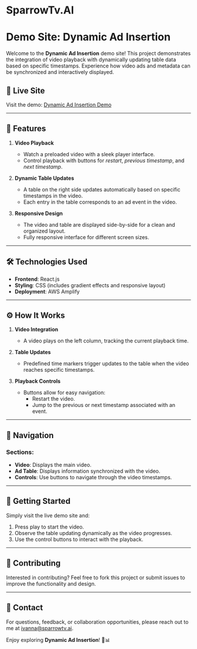 # SparrowTv.AI

# Demo Site: Dynamic Ad Insertion

Welcome to the **Dynamic Ad Insertion** demo site! This project demonstrates the integration of video playback with dynamically updating table data based on specific timestamps. Experience how video ads and metadata can be synchronized and interactively displayed.

## 🚀 Live Site  
Visit the demo: [Dynamic Ad Insertion Demo](https://main.draijba06nwkv.amplifyapp.com/)

---

## 📜 Features  
1. **Video Playback**  
   - Watch a preloaded video with a sleek player interface.
   - Control playback with buttons for *restart*, *previous timestamp*, and *next timestamp*.

2. **Dynamic Table Updates**  
   - A table on the right side updates automatically based on specific timestamps in the video.
   - Each entry in the table corresponds to an ad event in the video.

3. **Responsive Design**  
   - The video and table are displayed side-by-side for a clean and organized layout.
   - Fully responsive interface for different screen sizes.

---

## 🛠️ Technologies Used  
- **Frontend**: React.js  
- **Styling**: CSS (includes gradient effects and responsive layout)  
- **Deployment**: AWS Amplify  

---

## ⚙️ How It Works  
1. **Video Integration**  
   - A video plays on the left column, tracking the current playback time.

2. **Table Updates**  
   - Predefined time markers trigger updates to the table when the video reaches specific timestamps.

3. **Playback Controls**  
   - Buttons allow for easy navigation:
     - Restart the video.
     - Jump to the previous or next timestamp associated with an event.

---

## 🧭 Navigation  
### Sections:
- **Video**: Displays the main video.
- **Ad Table**: Displays information synchronized with the video.
- **Controls**: Use buttons to navigate through the video timestamps.

---

## 🌟 Getting Started  
Simply visit the live demo site and:
1. Press play to start the video.
2. Observe the table updating dynamically as the video progresses.
3. Use the control buttons to interact with the playback.

---

## 🤝 Contributing  
Interested in contributing? Feel free to fork this project or submit issues to improve the functionality and design.

---

## 📧 Contact  
For questions, feedback, or collaboration opportunities, please reach out to me at ivanna@sparrowtv.ai.

Enjoy exploring **Dynamic Ad Insertion**! 🎥📊
